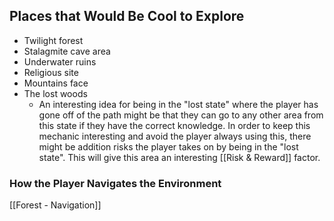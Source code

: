 ## Places that Would Be Cool to Explore

- Twilight forest
- Stalagmite cave area
- Underwater ruins
- Religious site
- Mountains face
- The lost woods 
	- An interesting idea for being in the "lost state" where the player has gone off of the path might be that they can go to any other area from this state if they have the correct knowledge. In order to keep this mechanic interesting and avoid the player always using this, there might be addition risks the player takes on by being in the "lost state". This will give this area an interesting [[Risk & Reward]] factor.
### How the Player Navigates the Environment
[[Forest - Navigation]]
